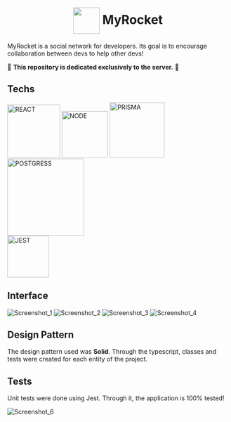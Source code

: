 <html>   
<h1 align="center">
   <img align="center" src="https://i.imgur.com/MlnoYEA.png" width="60px"/> MyRocket
</h1>

MyRocket is a social network for developers. Its goal is to encourage collaboration between devs to help other devs!

🚨 **This repository is dedicated exclusively to the server.** 🚨 

## Techs
<div>
    <img alt="REACT" width="120" src="https://img.shields.io/badge/next.js-61DAFB?style=for-the-badge&logo=next.js&logoColor=black"/>
    <img alt="NODE" width="105" src="https://img.shields.io/badge/node-000?style=for-the-badge&logo=node.js&logoColor=green"/>
    <img alt="PRISMA" width="125" src="https://img.shields.io/badge/prisma-fff?style=for-the-badge&logo=prisma&logoColor=black"/>
    <img alt="POSTGRESS" width="175" src="https://camo.githubusercontent.com/95a15266c9b093e9070410fa62c8dcba6611e79edd738e0ded7ec5b52541d6c4/68747470733a2f2f696d672e736869656c64732e696f2f7374617469632f76313f7374796c653d666f722d7468652d6261646765266d6573736167653d506f737467726553514c26636f6c6f723d343136394531266c6f676f3d506f737467726553514c266c6f676f436f6c6f723d464646464646266c6162656c3d"/>
 </div>
 <img alt="JEST" width="95" src="https://camo.githubusercontent.com/a3c759b03851724d698cf6880e546dc47d402f08aa3c48b716279118117c0736/68747470733a2f2f696d672e736869656c64732e696f2f7374617469632f76313f7374796c653d666f722d7468652d6261646765266d6573736167653d4a65737426636f6c6f723d433231333235266c6f676f3d4a657374266c6f676f436f6c6f723d464646464646266c6162656c3d"/>

## Interface

![Screenshot_1](https://user-images.githubusercontent.com/77704994/178740360-25a1ed1b-e7c5-4e3b-aa7f-f4e677b6881a.png)
![Screenshot_2](https://user-images.githubusercontent.com/77704994/178740463-2622e326-785f-4b33-b024-e7b084283300.png)
![Screenshot_3](https://user-images.githubusercontent.com/77704994/178741130-5f048121-01fc-4857-9d65-ac6858f03b93.png)
![Screenshot_4](https://user-images.githubusercontent.com/77704994/178741325-b9b98762-3c3e-459c-806c-6c5c2eafd24c.png)

## Design Pattern

The design pattern used was **Solid**. Through the typescript, classes and tests were created for each entity of the project.

## Tests 

Unit tests were done using Jest. Through it, the application is 100% tested!

![Screenshot_6](https://user-images.githubusercontent.com/77704994/178743238-a8e0e785-c887-4439-a0e1-27086e1f7838.png)


</html>   
